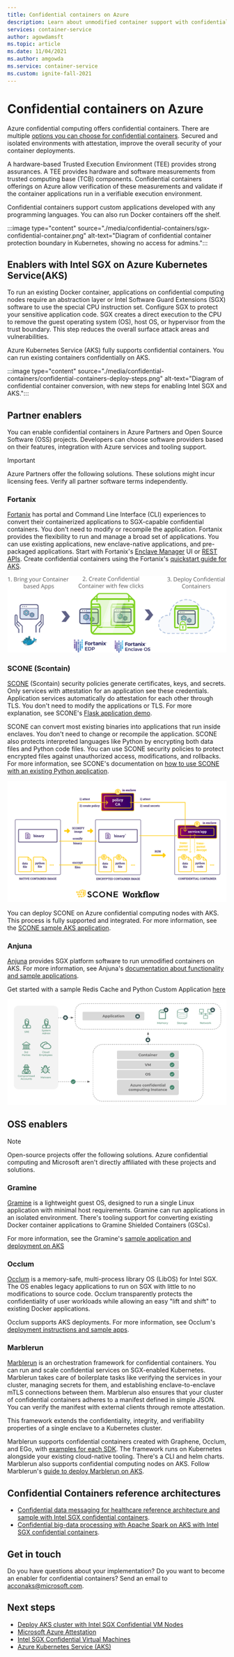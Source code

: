 ```yaml
---
title: Confidential containers on Azure
description: Learn about unmodified container support with confidential containers.
services: container-service
author: agowdamsft
ms.topic: article
ms.date: 11/04/2021
ms.author: amgowda
ms.service: container-service
ms.custom: ignite-fall-2021
---
```


# Confidential containers on Azure

Azure confidential computing offers confidential containers. There are multiple [options you can choose for confidential containers](choose-confidential-containers-offerings.md). Secured and isolated environments with attestation, improve the overall security of your container deployments. 

A hardware-based Trusted Execution Environment (TEE) provides strong assurances. A TEE provides hardware and software measurements from trusted computing base (TCB) components. Confidential containers offerings on Azure allow verification of these measurements and validate if the container applications run in a verifiable execution environment.

Confidential containers support custom applications developed with any programming languages. You can also run Docker containers off the shelf.

:::image type="content" source="./media/confidential-containers/sgx-confidential-container.png" alt-text="Diagram of confidential container protection boundary in Kubernetes, showing no access for admins.":::

## Enablers with Intel SGX on Azure Kubernetes Service(AKS)

 To run an existing Docker container, applications on confidential computing nodes require an abstraction layer or Intel Software Guard Extensions (SGX) software to use the special CPU instruction set. Configure SGX to protect your sensitive application code. SGX creates a direct execution to the CPU to remove the guest operating system (OS), host OS, or hypervisor from the trust boundary. This step reduces the overall surface attack areas and vulnerabilities.

Azure Kubernetes Service (AKS) fully supports confidential containers. You can run existing containers confidentially on AKS.

:::image type="content" source="./media/confidential-containers/confidential-containers-deploy-steps.png" alt-text="Diagram of confidential container conversion, with new steps for enabling Intel SGX and AKS.":::

## Partner enablers

You can enable confidential containers in Azure Partners and Open Source Software (OSS) projects. Developers can choose software providers based on their features, integration with Azure services and tooling support. 

> [!IMPORTANT]
> Azure Partners offer the following solutions. These solutions might incur licensing fees. Verify all partner software terms independently. 

### Fortanix

[Fortanix](https://www.fortanix.com/) has portal and Command Line Interface (CLI) experiences to convert their containerized applications to SGX-capable confidential containers. You don't need to modify or recompile the application. Fortanix provides the flexibility to run and manage a broad set of applications. You can use existing applications, new enclave-native applications, and pre-packaged applications. Start with Fortanix's [Enclave Manager](https://em.fortanix.com/) UI or [REST APIs](https://www.fortanix.com/api/em/). Create confidential containers using the Fortanix's [quickstart guide for AKS](https://hubs.li/Q017JnNt0).

![Diagram of Fortanix deployment process, showing steps to move applications to confidential containers and deploy.](./media/confidential-containers/fortanix-confidential-containers-flow.png)

### SCONE (Scontain)

[SCONE](https://scontain.com/) (Scontain) security policies generate certificates, keys, and secrets. Only services with attestation for an application see these credentials. Application services automatically do attestation for each other through TLS. You don't need to modify the applications or TLS. For more explanation, see SCONE's [Flask application demo](https://sconedocs.github.io/flask_demo/).

SCONE can convert most existing binaries into applications that run inside enclaves. You don't need to change or recompile the application. SCONE also protects interpreted languages like Python by encrypting both data files and Python code files. You can use SCONE security policies to protect encrypted files against unauthorized access, modifications, and rollbacks. For more information, see SCONE's documentation on [how to use SCONE with an existing Python application](https://sconedocs.github.io/sconify_image/).

![Diagram of SCONE workflow, showing how SCONE processes binary images.](./media/confidential-containers/scone-workflow.png)

You can deploy SCONE on Azure confidential computing nodes with AKS. This process is fully supported and integrated. For more information, see the [SCONE sample AKS application](https://sconedocs.github.io/aks/).

### Anjuna

[Anjuna](https://www.anjuna.io/) provides SGX platform software to run unmodified containers on AKS. For more information, see Anjuna's [documentation about functionality and sample applications](https://www.anjuna.io/microsoft-azure-confidential-computing-aks-lp).

Get started with a sample Redis Cache and Python Custom Application [here](https://www.anjuna.io/microsoft-azure-confidential-computing-aks-lp)

![Diagram of Anjuna's process, showing how containers are run on Azure confidential computing.](media/confidential-containers/anjuna-process-flow.png)

## OSS enablers

> [!NOTE]
> Open-source projects offer the following solutions. Azure confidential computing and Microsoft aren't directly affiliated with these projects and solutions.  

### Gramine

[Gramine](https://grapheneproject.io/) is a lightweight guest OS, designed to run a single Linux application with minimal host requirements. Gramine can run applications in an isolated environment. There's tooling support for converting existing Docker container applications to Gramine Shielded Containers (GSCs).

For more information, see the Gramine's [sample application and deployment on AKS](https://graphene.readthedocs.io/en/latest/cloud-deployment.html#azure-kubernetes-service-aks)

### Occlum

[Occlum](https://occlum.io/) is a memory-safe, multi-process library OS (LibOS) for Intel SGX. The OS enables legacy applications to run on SGX with little to no modifications to source code. Occlum transparently protects the confidentiality of user workloads while allowing an easy "lift and shift" to existing Docker applications.

Occlum supports AKS deployments. For more information, see Occlum's [deployment instructions and sample apps](https://github.com/occlum/occlum/blob/master/docs/azure_aks_deployment_guide.md).

### Marblerun

[Marblerun](https://marblerun.sh/) is an orchestration framework for confidential containers. You can run and scale confidential services on SGX-enabled Kubernetes. Marblerun takes care of boilerplate tasks like verifying the services in your cluster, managing secrets for them, and establishing enclave-to-enclave mTLS connections between them. Marblerun also ensures that your cluster of confidential containers adheres to a manifest defined in simple JSON. You can verify the manifest with external clients through remote attestation.

This framework extends the confidentiality, integrity, and verifiability properties of a single enclave to a Kubernetes cluster.

Marblerun supports confidential containers created with Graphene, Occlum, and EGo, with [examples for each SDK](https://docs.edgeless.systems/marblerun/#/examples?id=examples). The framework runs on Kubernetes alongside your existing cloud-native tooling. There's a CLI and helm charts. Marblerun also supports confidential computing nodes on AKS. Follow Marblerun's [guide to deploy Marblerun on AKS](https://docs.edgeless.systems/marblerun/#/deployment/cloud?id=cloud-deployment).

## Confidential Containers reference architectures

- [Confidential data messaging for healthcare reference architecture and sample with Intel SGX confidential containers](https://github.com/Azure-Samples/confidential-container-samples/blob/main/confidential-healthcare-scone-confinf-onnx/README.md). 
- [Confidential big-data processing with Apache Spark on AKS with Intel SGX confidential containers](https://docs.microsoft.com/azure/architecture/example-scenario/confidential/data-analytics-containers-spark-kubernetes-azure-sql). 

## Get in touch

Do you have questions about your implementation? Do you want to become an enabler for confidential containers? Send an email to <acconaks@microsoft.com>.

## Next steps

- [Deploy AKS cluster with Intel SGX Confidential VM Nodes](./confidential-enclave-nodes-aks-get-started.md)
- [Microsoft Azure Attestation](../attestation/overview.md)
- [Intel SGX Confidential Virtual Machines](virtual-machine-solutions-sgx.md)
- [Azure Kubernetes Service (AKS)](../aks/intro-kubernetes.md)
